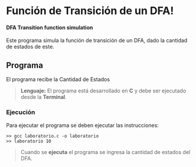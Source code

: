 Función de Transición de un DFA!
===================



#### <i class="icon-file"></i> DFA Transition function simulation

Este programa simula la función de transición de un DFA, dado la cantidad de estados de este.



Programa
--------------------

El programa recibe la Cantidad de Estados

> **Lenguaje:** El programa está desarrollado en **C** y debe ser ejecutado desde la <i class="icon-cog"></i> **Terminal**.


### Ejecución

Para ejecutar el programa se deben ejecutar las instrucciones:

```
>> gcc laboratorio.c -o laboratorio
>> laboratorio 10
```

> Cuando se <i class="icon-cog"></i> **ejecuta** el programa se ingresa la cantidad de estados del DFA.
